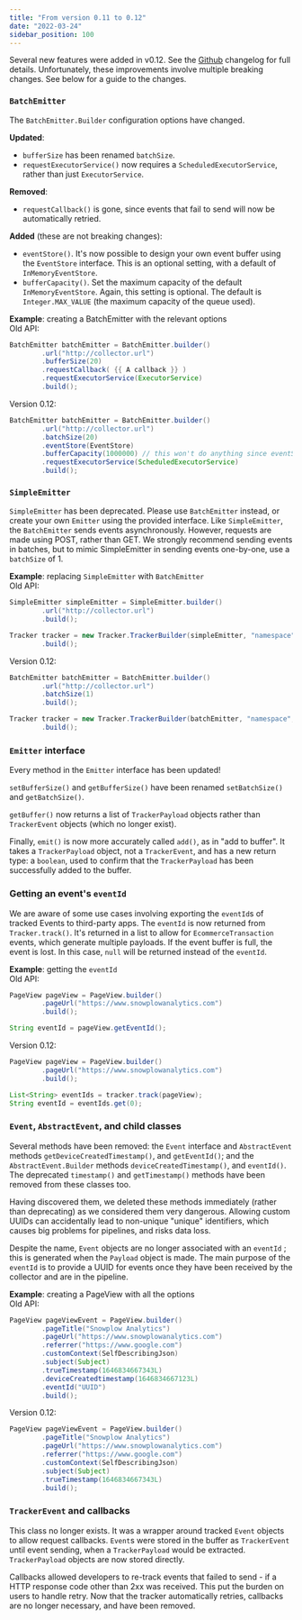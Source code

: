 ```yaml
---
title: "From version 0.11 to 0.12"
date: "2022-03-24"
sidebar_position: 100
---
```


Several new features were added in v0.12. See the [Github](https://github.com/snowplow/snowplow-java-tracker) changelog for full details. Unfortunately, these improvements involve multiple breaking changes. See below for a guide to the changes.

### `BatchEmitter`

The `BatchEmitter.Builder` configuration options have changed.

**Updated**:

- `bufferSize` has been renamed `batchSize`.
- `requestExecutorService()` now requires a `ScheduledExecutorService`, rather than just `ExecutorService`.

**Removed**:

- `requestCallback()` is gone, since events that fail to send will now be automatically retried.

**Added** (these are not breaking changes):

- `eventStore()`. It's now possible to design your own event buffer using the `EventStore` interface. This is an optional setting, with a default of `InMemoryEventStore`.
- `bufferCapacity()`. Set the maximum capacity of the default `InMemoryEventStore`. Again, this setting is optional. The default is `Integer.MAX_VALUE` (the maximum capacity of the queue used).

**Example**: creating a BatchEmitter with the relevant options  
Old API:

```java
BatchEmitter batchEmitter = BatchEmitter.builder()
        .url("http://collector.url")
        .bufferSize(20)
        .requestCallback( {{ A callback }} )
        .requestExecutorService(ExecutorService)
        .build();
```

Version 0.12:

```java
BatchEmitter batchEmitter = BatchEmitter.builder()
        .url("http://collector.url")
        .batchSize(20)
        .eventStore(EventStore)
        .bufferCapacity(1000000) // this won't do anything since eventStore is specified
        .requestExecutorService(ScheduledExecutorService)
        .build();
```

### `SimpleEmitter`

`SimpleEmitter` has been deprecated. Please use `BatchEmitter` instead, or create your own `Emitter` using the provided interface. Like `SimpleEmitter`, the `BatchEmitter` sends events asynchronously. However, requests are made using POST, rather than GET. We strongly recommend sending events in batches, but to mimic SimpleEmitter in sending events one-by-one, use a `batchSize` of 1.

**Example**: replacing `SimpleEmitter` with `BatchEmitter`  
Old API:

```java
SimpleEmitter simpleEmitter = SimpleEmitter.builder()
        .url("http://collector.url")
        .build();

Tracker tracker = new Tracker.TrackerBuilder(simpleEmitter, "namespace", "appId")
        .build();
```

Version 0.12:

```java
BatchEmitter batchEmitter = BatchEmitter.builder()
        .url("http://collector.url")
        .batchSize(1)
        .build();

Tracker tracker = new Tracker.TrackerBuilder(batchEmitter, "namespace", "appId")
        .build();
```

### `Emitter` interface

Every method in the `Emitter` interface has been updated!

`setBufferSize()` and `getBufferSize()` have been renamed `setBatchSize()` and `getBatchSize()`.

`getBuffer()` now returns a list of `TrackerPayload` objects rather than `TrackerEvent` objects (which no longer exist).

Finally, `emit()` is now more accurately called `add()`, as in "add to buffer". It takes a `TrackerPayload` object, not a `TrackerEvent`, and has a new return type: a `boolean`, used to confirm that the `TrackerPayload` has been successfully added to the buffer.

### Getting an event's `eventId`

We are aware of some use cases involving exporting the `eventId`s of tracked Events to third-party apps. The `eventId` is now returned from `Tracker.track()`. It's returned in a list to allow for `EcommerceTransaction` events, which generate multiple payloads. If the event buffer is full, the event is lost. In this case, `null` will be returned instead of the `eventId`.

**Example**: getting the `eventId`  
Old API:

```java
PageView pageView = PageView.builder()
        .pageUrl("https://www.snowplowanalytics.com")
        .build();

String eventId = pageView.getEventId();
```

Version 0.12:

```java
PageView pageView = PageView.builder()
        .pageUrl("https://www.snowplowanalytics.com")
        .build();

List<String> eventIds = tracker.track(pageView);
String eventId = eventIds.get(0);
```

### `Event`, `AbstractEvent`, and child classes

Several methods have been removed: the `Event` interface and `AbstractEvent` methods `getDeviceCreatedTimestamp()`, and `getEventId()`; and the `AbstractEvent.Builder` methods `deviceCreatedTimestamp()`, and `eventId()`. The deprecated `timestamp()` and `getTimestamp()` methods have been removed from these classes too.

Having discovered them, we deleted these methods immediately (rather than deprecating) as we considered them very dangerous. Allowing custom UUIDs can accidentally lead to non-unique "unique" identifiers, which causes big problems for pipelines, and risks data loss.

Despite the name, `Event` objects are no longer associated with an `eventId` ; this is generated when the `Payload` object is made. The main purpose of the `eventId` is to provide a UUID for events once they have been received by the collector and are in the pipeline.

**Example**: creating a PageView with all the options  
Old API:

```java
PageView pageViewEvent = PageView.builder()
        .pageTitle("Snowplow Analytics")
        .pageUrl("https://www.snowplowanalytics.com")
        .referrer("https://www.google.com")
        .customContext(SelfDescribingJson)
        .subject(Subject)
        .trueTimestamp(1646834667343L)
        .deviceCreatedtimestamp(1646834667123L)
        .eventId("UUID")
        .build();
```

Version 0.12:

```java
PageView pageViewEvent = PageView.builder()
        .pageTitle("Snowplow Analytics")
        .pageUrl("https://www.snowplowanalytics.com")
        .referrer("https://www.google.com")
        .customContext(SelfDescribingJson)
        .subject(Subject)
        .trueTimestamp(1646834667343L)
        .build();
```

### `TrackerEvent` and callbacks

This class no longer exists. It was a wrapper around tracked `Event` objects to allow request callbacks. `Event`s were stored in the buffer as `TrackerEvent` until event sending, when a `TrackerPayload` would be extracted. `TrackerPayload` objects are now stored directly.

Callbacks allowed developers to re-track events that failed to send - if a HTTP response code other than 2xx was received. This put the burden on users to handle retry. Now that the tracker automatically retries, callbacks are no longer necessary, and have been removed.
